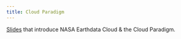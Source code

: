 ```yaml
---
title: Cloud Paradigm
---
```


[Slides](https://docs.google.com/presentation/d/e/2PACX-1vQrE02SghwHyfAl0j9otI9KeLMbIN4rdMhj2G6MlQ2kXHARVaE2H1_BK5iEzamoH_IkQmvaroP2lkwi/pub?start=false&loop=false&delayms=3000) that introduce NASA Earthdata Cloud & the Cloud Paradigm.
